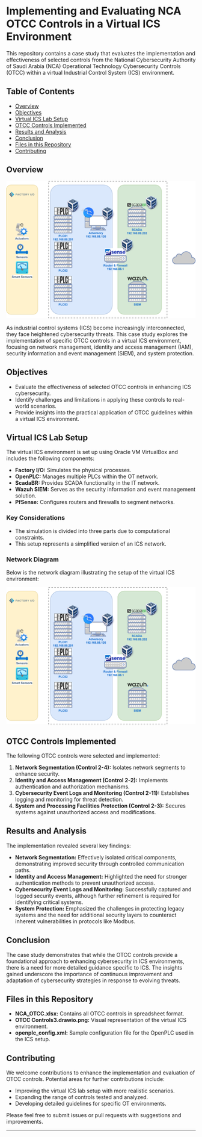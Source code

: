 # Implementing and Evaluating NCA OTCC Controls in a Virtual ICS Environment

This repository contains a case study that evaluates the implementation and effectiveness of selected controls from the National Cybersecurity Authority of Saudi Arabia (NCA) Operational Technology Cybersecurity Controls (OTCC) within a virtual Industrial Control System (ICS) environment.

## Table of Contents

- [Overview](#overview)
- [Objectives](#objectives)
- [Virtual ICS Lab Setup](#virtual-ics-lab-setup)
- [OTCC Controls Implemented](#otcc-controls-implemented)
- [Results and Analysis](#results-and-analysis)
- [Conclusion](#conclusion)
- [Files in this Repository](#files-in-this-repository)
- [Contributing](#contributing)

## Overview

![Simulated Network](OTCC%20Controls3.drawio.png)


As industrial control systems (ICS) become increasingly interconnected, they face heightened cybersecurity threats. This case study explores the implementation of specific OTCC controls in a virtual ICS environment, focusing on network management, identity and access management (IAM), security information and event management (SIEM), and system protection.

## Objectives

- Evaluate the effectiveness of selected OTCC controls in enhancing ICS cybersecurity.
- Identify challenges and limitations in applying these controls to real-world scenarios.
- Provide insights into the practical application of OTCC guidelines within a virtual ICS environment.

## Virtual ICS Lab Setup

The virtual ICS environment is set up using Oracle VM VirtualBox and includes the following components:

- **Factory I/O:** Simulates the physical processes.
- **OpenPLC:** Manages multiple PLCs within the OT network.
- **ScadaBR:** Provides SCADA functionality in the IT network.
- **Wazuh SIEM:** Serves as the security information and event management solution.
- **PfSense:** Configures routers and firewalls to segment networks.

### Key Considerations

- The simulation is divided into three parts due to computational constraints.
- This setup represents a simplified version of an ICS network.

### Network Diagram

Below is the network diagram illustrating the setup of the virtual ICS environment:

![Network Diagram](OTCC%20Controls3.drawio.png)

## OTCC Controls Implemented

The following OTCC controls were selected and implemented:

1. **Network Segmentation (Control 2-4):** Isolates network segments to enhance security.
2. **Identity and Access Management (Control 2-2):** Implements authentication and authorization mechanisms.
3. **Cybersecurity Event Logs and Monitoring (Control 2-11):** Establishes logging and monitoring for threat detection.
4. **System and Processing Facilities Protection (Control 2-3):** Secures systems against unauthorized access and modifications.

## Results and Analysis

The implementation revealed several key findings:

- **Network Segmentation:** Effectively isolated critical components, demonstrating improved security through controlled communication paths.
- **Identity and Access Management:** Highlighted the need for stronger authentication methods to prevent unauthorized access.
- **Cybersecurity Event Logs and Monitoring:** Successfully captured and logged security events, although further refinement is required for identifying critical systems.
- **System Protection:** Emphasized the challenges in protecting legacy systems and the need for additional security layers to counteract inherent vulnerabilities in protocols like Modbus.

## Conclusion

The case study demonstrates that while the OTCC controls provide a foundational approach to enhancing cybersecurity in ICS environments, there is a need for more detailed guidance specific to ICS. The insights gained underscore the importance of continuous improvement and adaptation of cybersecurity strategies in response to evolving threats.

## Files in this Repository

- **NCA_OTCC.xlsx:** Contains all OTCC controls in spreadsheet format.
- **OTCC Controls3.drawio.png:** Visual representation of the virtual ICS environment.
- **openplc_config.xml:** Sample configuration file for the OpenPLC used in the ICS setup.

## Contributing

We welcome contributions to enhance the implementation and evaluation of OTCC controls. Potential areas for further contributions include:

- Improving the virtual ICS lab setup with more realistic scenarios.
- Expanding the range of controls tested and analyzed.
- Developing detailed guidelines for specific OT environments.

Please feel free to submit issues or pull requests with suggestions and improvements.

---

